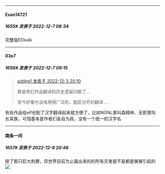 

*****

####  Esan14721  
##### 1655#       发表于 2022-12-7 08:34

完整版EDsuki



*****

####  03e7  
##### 1656#       发表于 2022-12-7 09:15

<blockquote><a href="httphttps://bbs.saraba1st.com/2b/forum.php?mod=redirect&amp;goto=findpost&amp;pid=58747018&amp;ptid=2010578" target="_blank">azbhg1 发表于 2022-12-3 20:10</a>

算是奇幻作品翻译的历史遗留问题了...

至今好像也没啥用得广泛的，能区分开的翻译 ...</blockquote>
有些作品给elf也配了汉字翻译起来就方便了，比如NGNL里叫森精种、无职里叫长耳族，可惜基本是作者们各自为政，没有一个统一的汉字名



*****

####  南条一间  
##### 1657#       发表于 2022-12-8 20:46

除了那只巨大刺猬，异世界目前为止画出来的的所有灾害是不是都是舅舅引起的<img src="https://static.saraba1st.com/image/smiley/face2017/065.png" referrerpolicy="no-referrer">


